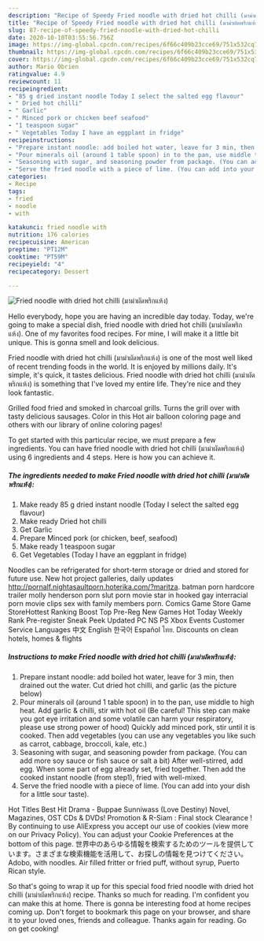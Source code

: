 ```yaml
---
description: "Recipe of Speedy Fried noodle with dried hot chilli (มาม่าผัดพริกแห้ง)"
title: "Recipe of Speedy Fried noodle with dried hot chilli (มาม่าผัดพริกแห้ง)"
slug: 87-recipe-of-speedy-fried-noodle-with-dried-hot-chilli
date: 2020-10-10T03:55:56.756Z
image: https://img-global.cpcdn.com/recipes/6f66c409b23cce69/751x532cq70/fried-noodle-with-dried-hot-chilli-มาม่าผัดพริกแห้ง-recipe-main-photo.jpg
thumbnail: https://img-global.cpcdn.com/recipes/6f66c409b23cce69/751x532cq70/fried-noodle-with-dried-hot-chilli-มาม่าผัดพริกแห้ง-recipe-main-photo.jpg
cover: https://img-global.cpcdn.com/recipes/6f66c409b23cce69/751x532cq70/fried-noodle-with-dried-hot-chilli-มาม่าผัดพริกแห้ง-recipe-main-photo.jpg
author: Mario Obrien
ratingvalue: 4.9
reviewcount: 11
recipeingredient:
- "85 g dried instant noodle Today I select the salted egg flavour"
- " Dried hot chilli"
- " Garlic"
- " Minced pork or chicken beef seafood"
- "1 teaspoon sugar"
- " Vegetables Today I have an eggplant in fridge"
recipeinstructions:
- "Prepare instant noodle: add boiled hot water, leave for 3 min, then drained out the water. Cut dried hot chilli, and garlic (as the picture below)"
- "Pour minerals oil (around 1 table spoon) in to the pan, use middle to high heat. Add garlic &amp; chilli, stir with hot oil (Be careful! This step can make you got eye irritation and some volatile can harm your respiratory, please use strong power of hood) Quickly add minced pork, stir until it is cooked. Then add vegetables (you can use any vegetables you like such as carrot, cabbage, broccoli, kale, etc.)"
- "Seasoning with sugar, and seasoning powder from package. (You can add more soy sauce or fish sauce or salt a bit) After well-stirred, add egg. When some part of egg already set, fried together. Then add the cooked instant noodle (from step1), fried with well-mixed."
- "Serve the fried noodle with a piece of lime. (You can add into your dish for a little sour taste)."
categories:
- Recipe
tags:
- fried
- noodle
- with

katakunci: fried noodle with 
nutrition: 176 calories
recipecuisine: American
preptime: "PT12M"
cooktime: "PT59M"
recipeyield: "4"
recipecategory: Dessert

---
```



![Fried noodle with dried hot chilli (มาม่าผัดพริกแห้ง)](https://img-global.cpcdn.com/recipes/6f66c409b23cce69/751x532cq70/fried-noodle-with-dried-hot-chilli-มาม่าผัดพริกแห้ง-recipe-main-photo.jpg)

Hello everybody, hope you are having an incredible day today. Today, we're going to make a special dish, fried noodle with dried hot chilli (มาม่าผัดพริกแห้ง). One of my favorites food recipes. For mine, I will make it a little bit unique. This is gonna smell and look delicious.

Fried noodle with dried hot chilli (มาม่าผัดพริกแห้ง) is one of the most well liked of recent trending foods in the world. It is enjoyed by millions daily. It's simple, it's quick, it tastes delicious. Fried noodle with dried hot chilli (มาม่าผัดพริกแห้ง) is something that I've loved my entire life. They're nice and they look fantastic.

Grilled food fried and smoked in charcoal grills. Turns the grill over with tasty delicious sausages. Color in this Hot air balloon coloring page and others with our library of online coloring pages!


To get started with this particular recipe, we must prepare a few ingredients. You can have fried noodle with dried hot chilli (มาม่าผัดพริกแห้ง) using 6 ingredients and 4 steps. Here is how you can achieve it.

<!--inarticleads1-->

##### The ingredients needed to make Fried noodle with dried hot chilli (มาม่าผัดพริกแห้ง):

1. Make ready 85 g dried instant noodle (Today I select the salted egg flavour)
1. Make ready  Dried hot chilli
1. Get  Garlic
1. Prepare  Minced pork (or chicken, beef, seafood)
1. Make ready 1 teaspoon sugar
1. Get  Vegetables (Today I have an eggplant in fridge)


Noodles can be refrigerated for short-term storage or dried and stored for future use. New hot project galleries, daily updates http://pornalf.nightasaultporn.hoterika.com/?maritza. batman porn hardcore trailer molly henderson porn slut porn movie star in hooked gay interracial porn movie clips sex with family members porn. Comics Game Store Game StoreHottest Ranking Boost Top Pre-Reg New Games Hot Today Weekly Rank Pre-register Sneak Peek Updated PC NS PS Xbox Events Customer Service Languages 中文 English 한국어 Español ไทย. Discounts on clean hotels, homes &amp; flights 

<!--inarticleads2-->

##### Instructions to make Fried noodle with dried hot chilli (มาม่าผัดพริกแห้ง):

1. Prepare instant noodle: add boiled hot water, leave for 3 min, then drained out the water. Cut dried hot chilli, and garlic (as the picture below)
1. Pour minerals oil (around 1 table spoon) in to the pan, use middle to high heat. Add garlic &amp; chilli, stir with hot oil (Be careful! This step can make you got eye irritation and some volatile can harm your respiratory, please use strong power of hood) Quickly add minced pork, stir until it is cooked. Then add vegetables (you can use any vegetables you like such as carrot, cabbage, broccoli, kale, etc.)
1. Seasoning with sugar, and seasoning powder from package. (You can add more soy sauce or fish sauce or salt a bit) After well-stirred, add egg. When some part of egg already set, fried together. Then add the cooked instant noodle (from step1), fried with well-mixed.
1. Serve the fried noodle with a piece of lime. (You can add into your dish for a little sour taste).


Hot Titles Best Hit Drama - Buppae Sunniwass (Love Destiny) Novel, Magazines, OST CDs &amp; DVDs! Promotion &amp; R-Siam : Final stock Clearance ! By continuing to use AliExpress you accept our use of cookies (view more on our Privacy Policy). You can adjust your Cookie Preferences at the bottom of this page. 世界中のあらゆる情報を検索するためのツールを提供しています。さまざまな検索機能を活用して、お探しの情報を見つけてください。 Adobo, with noodles. Air filled fritter or fried puff, without syrup, Puerto Rican style. 

So that's going to wrap it up for this special food fried noodle with dried hot chilli (มาม่าผัดพริกแห้ง) recipe. Thanks so much for reading. I'm confident you can make this at home. There is gonna be interesting food at home recipes coming up. Don't forget to bookmark this page on your browser, and share it to your loved ones, friends and colleague. Thanks again for reading. Go on get cooking!
